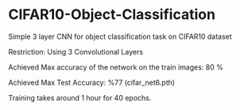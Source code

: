 # CIFAR10-Object-Classification

Simple 3 layer CNN for object classification task on CIFAR10 dataset

Restriction: Using 3 Convolutional Layers

Achieved Max accuracy of the network on the train images: 80 %

Achieved Max Test Accuracy: %77 (cifar_net6.pth)

Training takes around 1 hour for 40 epochs.
